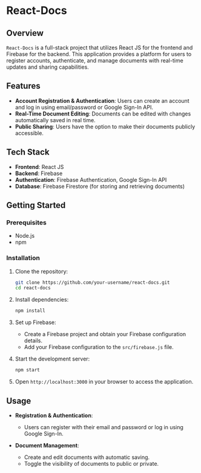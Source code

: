 # React-Docs

## Overview

`React-Docs` is a full-stack project that utilizes React JS for the frontend and Firebase for the backend. This application provides a platform for users to register accounts, authenticate, and manage documents with real-time updates and sharing capabilities.

## Features

- **Account Registration & Authentication**: Users can create an account and log in using email/password or Google Sign-In API.
- **Real-Time Document Editing**: Documents can be edited with changes automatically saved in real time.
- **Public Sharing**: Users have the option to make their documents publicly accessible.

## Tech Stack

- **Frontend**: React JS
- **Backend**: Firebase
- **Authentication**: Firebase Authentication, Google Sign-In API
- **Database**: Firebase Firestore (for storing and retrieving documents)

## Getting Started

### Prerequisites

- Node.js
- npm

### Installation

1. Clone the repository:

    ```bash
    git clone https://github.com/your-username/react-docs.git
    cd react-docs
    ```

2. Install dependencies:

    ```bash
    npm install
    ```

3. Set up Firebase:

    - Create a Firebase project and obtain your Firebase configuration details.
    - Add your Firebase configuration to the `src/firebase.js` file.

4. Start the development server:

    ```bash
    npm start
    ```

5. Open `http://localhost:3000` in your browser to access the application.

## Usage

- **Registration & Authentication**:
  - Users can register with their email and password or log in using Google Sign-In.
  
- **Document Management**:
  - Create and edit documents with automatic saving.
  - Toggle the visibility of documents to public or private.


